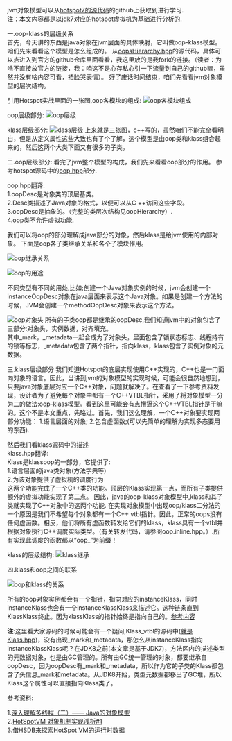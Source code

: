 jvm对象模型可以从[hotspot7的源代码](https://github.com/wxwwt/jdk7u-hotspot/tree/master/src/share/vm/oops)的github上获取到进行学习.  
注：本文内容都是以jdk7对应的hotspot虚拟机为基础进行分析的.

一.oop-klass的层级关系  
首先，今天讲的东西是java对象在jvm层面的具体映射，它叫做oop-klass模型。咱们先来看看这个模型是怎么组成的。
从[oopsHierarchy.hpp](https://github.com/wxwwt/jdk7u-hotspot/blob/master/src/share/vm/oops/oopsHierarchy.hpp)的源代码，具体可以点进入到官方的github仓库里面看看，我这里放的是我fork的链接。（读者：为啥不直接放官方的链接，我：咱这不是心存私心引一下流量到自己的github嘛，虽然并没有啥内容可看，捂脸哭表情）。
好了废话时间结束，咱们先看看jvm对象模型的层次结构。    

引用Hotspot实战里面的一张图,oop各模块的组成:
![oop各模块组成](https://user-gold-cdn.xitu.io/2020/3/22/17102692b769ddb7?w=769&h=753&f=png&s=507702)

oop层级部分:
![oop层级](https://user-gold-cdn.xitu.io/2020/3/22/171026a00c9e01a6?w=658&h=343&f=png&s=46155)

klass层级部分:
![klass层级](https://user-gold-cdn.xitu.io/2020/3/22/171026a82c29140e?w=644&h=570&f=png&s=45129)
上来就是三张图，c++写的，虽然咱们不能完全看明白，但是从定义属性这些大致也有了个了解，这个模型是由oop类和klass组合起来的，然后这两个大类下面又有很多的子类。

二.oop层级部分:
看完了jvm整个模型的构成，我们先来看看oop部分的作用。
参考hotspot源码中的[oop.hpp](https://github.com/wxwwt/jdk7u-hotspot/blob/master/src/share/vm/oops/oop.hpp)部分.

oop.hpp翻译:  
1.oopDesc是对象类的顶层基类。  
2.Desc类描述了Java对象的格式，以便可以从C ++访问这些字段。  
3.oopDesc是抽象的。（完整的类层次结构见oopHierarchy）.  
4.oop类不允许虚拟功能.  

我们可以将oop的部分理解成java部分的对象，然后klass是给jvm使用的内部对象。
下面是oop各子类继承关系和各个子模块作用。

![oop继承关系](https://user-gold-cdn.xitu.io/2020/3/22/171026c1b71b5790?w=1151&h=585&f=png&s=227503)

![oop的用途](https://user-gold-cdn.xitu.io/2020/3/22/171026c66aa45d4d?w=1283&h=693&f=png&s=447566)

不同类型有不同的用处,比如;创建一个Java对象实例的时候，jvm会创建一个instanceOopDesc对象在java层面来表示这个Java对象。如果是创建一个方法的时候，JVM会创建一个methodOopDesc对象来表示这个方法。


![oop对象头](https://user-gold-cdn.xitu.io/2020/3/22/171026d43a9400dd?w=431&h=217&f=png&s=13603)
所有的子类oop都是继承的oopDesc,我们知道jvm中的对象包含了三部分:对象头，实例数据，对齐填充。  
其中_mark，_metadata一起合成为了对象头，里面包含了锁状态标志、线程持有的锁等标志，_metadata包含了两个指针，指向klass，klass包含了实例对象的元数据。

三.klass层级部分
我们知道Hotspot的底层实现使用C++实现的，C++也是一门面向对象的语言。因此，当讲到jvm的对象模型的实现时候，可能会很自然地想到，只要java对象底层对应一个C++对象，问题就解决了。在查看了一下参考资料发现，设计者为了避免每个对象中都有一个C++VTBL指针，采用了将对象模型一分为二的做法:oop-klass模型。看到这里可能会有点懵逼这个C++VTBL指针是干嘛的。这个不是本文重点，先略过。首先，我们这么理解，一个C++对象要实现两部分功能：
1.语言层面的对象;
2.包含虚函数;(可以先简单的理解为实现多态要用的东西).

然后我们看klass源码中的描述  
klass.hpp翻译:    
Klass是klassoop的一部分，它提供了:  
1.语言层面的java类对象(方法字典等)  
2.为该对象提供了虚拟机的调度行为  
这两个功能完成了一个C++类的功能。顶层的Klass实现第一点，而所有子类提供额外的虚拟功能实现了第二点。
因此，java的oop-klass对象模型中,klass和其子类就实现了C++对象中的这两个功能.
在实现对象模型中出现oop/klass二分法的一个原因是我们不希望每个对象都有一个C++ vtbl指针。因此，正常的oops没有任何虚函数。相反，他们将所有虚函数转发给它们的klass，klass具有一个vtbl并根据对象执行C++调度实际类型。（有关转发代码，请参阅oop.inline.hpp。）.所有实现此调度的函数都以“oop_”为前缀！

klass的层级结构:
![klass继承](https://user-gold-cdn.xitu.io/2020/3/22/171026db38e414e0?w=948&h=747&f=png&s=273389)

四.klass和oop之间的联系

![oop和klass的关系](https://user-gold-cdn.xitu.io/2020/3/22/171026e21184ec3c?w=1206&h=900&f=png&s=197617)

所有的oop对象实例都会有一个指针，指向对应的instanceKlass，同时instanceKlass也会有一个instanceKlassKlass来描述它。这种链条直到KlassKlass终止。因为klassKlass的指针始终是指向自己的。[参考内容](http://openjdk.java.net/groups/hotspot/docs/FOSDEM-2007-HotSpot.pdf)  

__注__:这里看大家源码的时候可能会有一个疑问,Klass_vtbl的源码中([就是Klass.hpp](https://github.com/wxwwt/jdk7u-hotspot/blob/master/src/share/vm/oops/klass.hpp))，没有出现_mark和_metadata，那怎么从instanceKlass指向instanceKlassKlass呢？在JDK8之前(本文章是基于JDK7)，方法区内的描述类型的元数据对象，也是由GC管理的。所有由GC统一管理的对象，都要继承自oopDesc，因为oopDesc有_mark和_metadata，所以作为它的子类的Klass都包含了头信息_mark和metadata。从JDK8开始，类型元数据都移出了GC堆，所以Klass这个属性可以直接指向Klass类了。


参考资料:

1.[深入理解多线程（二）—— Java的对象模型](http://www.hollischuang.com/archives/1910)  
2.[HotSpotVM 对象机制实现浅析#1](https://yq.aliyun.com/articles/20279)  
3.[借HSDB来探索HotSpot VM的运行时数据](http://rednaxelafx.iteye.com/blog/1847971)  
